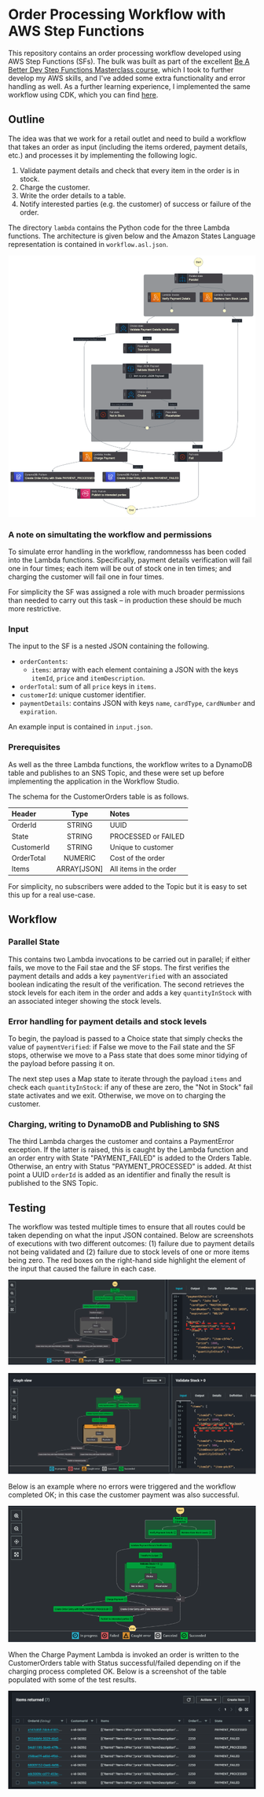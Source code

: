 # Order Processing Workflow with AWS Step Functions
This repository contains an order processing workflow developed using AWS Step Functions (SFs). The bulk was built as part of the excellent [Be A Better Dev Step Functions Masterclass course](https://courses.beabetterdev.com/courses/aws-step-functions-masterclass), which I took to further develop my AWS skills, and I've added some extra functionality and error handling as well. As a further learning experience, I implemented the same workflow using CDK, which you can find [here](https://github.com/d-lazenby/order-processing-workflow-cdk).

## Outline
The idea was that we work for a retail outlet and need to build a workflow that takes an order as input (including the items ordered, payment details, etc.) and processes it by implementing the following logic.
1. Validate payment details and check that every item in the order is in stock.
2. Charge the customer.
3. Write the order details to a table.
4. Notify interested parties (e.g. the customer) of success or failure of the order.

The directory `lambda` contains the Python code for the three Lambda functions. The architecture is given below and the Amazon States Language representation is contained in `workflow.asl.json`. 

![Workflow architecture](figures/stepfunctions_graph.png)

### A note on simultating the workflow and permissions
To simulate error handling in the workflow, randomnesss has been coded into the Lambda functions. Specifically, payment details verification will fail one in four times; each item will be out of stock one in ten times; and charging the customer will fail one in four times. 

For simplicity the SF was assigned a role with much broader permissions than needed to carry out this task – in production these should be much more restrictive.

### Input
The input to the SF is a nested JSON containing the following. 
* `orderContents`: 
    * `items`: array with each element containing a JSON with the keys `itemId`, `price` and `itemDescription`.
* `orderTotal`: sum of all `price` keys in `items`.
* `customerId`: unique customer identifier.
* `paymentDetails`: contains JSON with keys `name`, `cardType`, `cardNumber` and `expiration`.

An example input is contained in `input.json`.

### Prerequisites
As well as the three Lambda functions, the workflow writes to a DynamoDB table and publishes to an SNS Topic, and these were set up before implementing the application in the Workflow Studio. 

The schema for the CustomerOrders table is as follows.

| Header | Type | Notes |
| :--- | :---: | :--- |
| OrderId | STRING | UUID |
| State | STRING | PROCESSED or FAILED|
| CustomerId | STRING | Unique to customer |
| OrderTotal | NUMERIC | Cost of the order |
| Items | ARRAY[JSON] | All items in the order |

For simplicity, no subscribers were added to the Topic but it is easy to set this up for a real use-case.

## Workflow

### Parallel State
This contains two Lambda invocations to be carried out in parallel; if either fails, we move to the Fail stae and the SF stops. The first verifies the payment details and adds a key `paymentVerified` with an associated boolean indicating the result of the verification. The second retrieves the stock levels for each item in the order and adds a key `quantityInStock` with an associated integer showing the stock levels. 

### Error handling for payment details and stock levels
To begin, the payload is passed to a Choice state that simply checks the value of `paymentVerified`: if False we move to the Fail state and the SF stops, otherwise we move to a Pass state that does some minor tidying of the payload before passing it on. 

The next step uses a Map state to iterate through the payload `items` and check each `quantityInStock`: if any of these are zero, the "Not in Stock" fail state activates and we exit. Otherwise, we move on to charging the customer. 

### Charging, writing to DynamoDB and Publishing to SNS
The third Lambda charges the customer and contains a PaymentError exception. If the latter is raised, this is caught by the Lambda function and an order entry with State "PAYMENT_FAILED" is added to the Orders Table. Otherwise, an entry with Status "PAYMENT_PROCESSED" is added. At thist point a UUID `orderId` is added as an identifier and finally the result is published to the SNS Topic. 

## Testing
The workflow was tested multiple times to ensure that all routes could be taken depending on what the input JSON contained. Below are screenshots of executions with two different outcomes: (1) failure due to payment details not being validated and (2) failure due to stock levels of one or more items being zero. The red boxes on the right-hand side highlight the element of the input that caused the failure in each case.

![Payment Not Verified](figures/paymentNotVerified.png)

![Out of Stock](figures/outOfStock.png)

Below is an example where no errors were triggered and the workflow completed OK; in this case the customer payment was also successful.

![Success](figures/success.png)

When the Charge Payment Lambda is invoked an order is written to the CustomerOrders table with Status successful/failed depending on if the charging process completed OK. Below is a screenshot of the table populated with some of the test results.  

![DynamoDB](figures/dynamoDB.png)